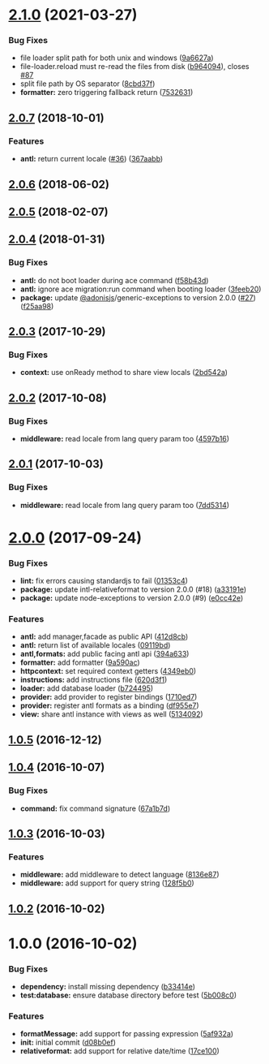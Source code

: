 # [2.1.0](https://github.com/adonisjs/adonis-antl/compare/v2.0.7...v2.1.0) (2021-03-27)


### Bug Fixes

* file loader split path for both unix and windows ([9a6627a](https://github.com/adonisjs/adonis-antl/commit/9a6627adcc84d70d85b3a63e7cbcdd7cdbc04f36))
* file-loader.reload must re-read the files from disk ([b964094](https://github.com/adonisjs/adonis-antl/commit/b9640944abfbeb7af3d3549e4821aef36c4011d8)), closes [#87](https://github.com/adonisjs/adonis-antl/issues/87)
* split file path by OS separator ([8cbd37f](https://github.com/adonisjs/adonis-antl/commit/8cbd37fb1b3c545377707f9df2552c4a9562b50a))
* **formatter:** zero triggering fallback return ([7532631](https://github.com/adonisjs/adonis-antl/commit/753263117686776d2e0a702b4c896e330c1c5037))



<a name="2.0.7"></a>
## [2.0.7](https://github.com/adonisjs/adonis-antl/compare/v2.0.6...v2.0.7) (2018-10-01)


### Features

* **antl:** return current locale ([#36](https://github.com/adonisjs/adonis-antl/issues/36)) ([367aabb](https://github.com/adonisjs/adonis-antl/commit/367aabb))



<a name="2.0.6"></a>
## [2.0.6](https://github.com/adonisjs/adonis-antl/compare/v2.0.5...v2.0.6) (2018-06-02)



<a name="2.0.5"></a>
## [2.0.5](https://github.com/adonisjs/adonis-antl/compare/v2.0.4...v2.0.5) (2018-02-07)



<a name="2.0.4"></a>
## [2.0.4](https://github.com/adonisjs/adonis-antl/compare/v2.0.3...v2.0.4) (2018-01-31)


### Bug Fixes

* **antl:** do not boot loader during ace command ([f58b43d](https://github.com/adonisjs/adonis-antl/commit/f58b43d))
* **antl:** ignore ace migration:run command when booting loader ([3feeb20](https://github.com/adonisjs/adonis-antl/commit/3feeb20))
* **package:** update [@adonisjs](https://github.com/adonisjs)/generic-exceptions to version 2.0.0 ([#27](https://github.com/adonisjs/adonis-antl/issues/27)) ([f25aa98](https://github.com/adonisjs/adonis-antl/commit/f25aa98))



<a name="2.0.3"></a>
## [2.0.3](https://github.com/adonisjs/adonis-antl/compare/v2.0.2...v2.0.3) (2017-10-29)


### Bug Fixes

* **context:** use onReady method to share view locals ([2bd542a](https://github.com/adonisjs/adonis-antl/commit/2bd542a))



<a name="2.0.2"></a>
## [2.0.2](https://github.com/adonisjs/adonis-antl/compare/v2.0.0...v2.0.2) (2017-10-08)


### Bug Fixes

* **middleware:** read locale from lang query param too ([4597b16](https://github.com/adonisjs/adonis-antl/commit/4597b16))



<a name="2.0.1"></a>
## [2.0.1](https://github.com/adonisjs/adonis-antl/compare/v2.0.0...v2.0.1) (2017-10-03)


### Bug Fixes

* **middleware:** read locale from lang query param too ([7dd5314](https://github.com/adonisjs/adonis-antl/commit/7dd5314))



<a name="2.0.0"></a>
# [2.0.0](https://github.com/adonisjs/adonis-antl/compare/v1.0.5...v2.0.0) (2017-09-24)


### Bug Fixes

* **lint:** fix errors causing standardjs to fail ([01353c4](https://github.com/adonisjs/adonis-antl/commit/01353c4))
* **package:** update intl-relativeformat to version 2.0.0 (#18) ([a33191e](https://github.com/adonisjs/adonis-antl/commit/a33191e))
* **package:** update node-exceptions to version 2.0.0 (#9) ([e0cc42e](https://github.com/adonisjs/adonis-antl/commit/e0cc42e))


### Features

* **antl:** add manager,facade as public API ([412d8cb](https://github.com/adonisjs/adonis-antl/commit/412d8cb))
* **antl:** return list of available locales ([09119bd](https://github.com/adonisjs/adonis-antl/commit/09119bd))
* **antl,formats:** add public facing antl api ([394a633](https://github.com/adonisjs/adonis-antl/commit/394a633))
* **formatter:** add formatter ([9a590ac](https://github.com/adonisjs/adonis-antl/commit/9a590ac))
* **httpcontext:** set required context getters ([4349eb0](https://github.com/adonisjs/adonis-antl/commit/4349eb0))
* **instructions:** add instructions file ([620d3f1](https://github.com/adonisjs/adonis-antl/commit/620d3f1))
* **loader:** add database loader ([b724495](https://github.com/adonisjs/adonis-antl/commit/b724495))
* **provider:** add provider to register bindings ([1710ed7](https://github.com/adonisjs/adonis-antl/commit/1710ed7))
* **provider:** register antl formats as a binding ([df955e7](https://github.com/adonisjs/adonis-antl/commit/df955e7))
* **view:** share antl instance with views as well ([5134092](https://github.com/adonisjs/adonis-antl/commit/5134092))



<a name="1.0.5"></a>
## [1.0.5](https://github.com/adonisjs/adonis-antl/compare/v1.0.4...v1.0.5) (2016-12-12)



<a name="1.0.4"></a>
## [1.0.4](https://github.com/adonisjs/adonis-antl/compare/v1.0.3...v1.0.4) (2016-10-07)


### Bug Fixes

* **command:** fix command signature ([67a1b7d](https://github.com/adonisjs/adonis-antl/commit/67a1b7d))



<a name="1.0.3"></a>
## [1.0.3](https://github.com/adonisjs/adonis-antl/compare/v1.0.2...v1.0.3) (2016-10-03)


### Features

* **middleware:** add middleware to detect language ([8136e87](https://github.com/adonisjs/adonis-antl/commit/8136e87))
* **middleware:** add support for query string ([128f5b0](https://github.com/adonisjs/adonis-antl/commit/128f5b0))



<a name="1.0.2"></a>
## [1.0.2](https://github.com/adonisjs/adonis-antl/compare/v1.0.1...v1.0.2) (2016-10-02)



<a name="1.0.0"></a>
# 1.0.0 (2016-10-02)


### Bug Fixes

* **dependency:** install missing dependency ([b33414e](https://github.com/adonisjs/adonis-antl/commit/b33414e))
* **test:database:** ensure database directory before test ([5b008c0](https://github.com/adonisjs/adonis-antl/commit/5b008c0))


### Features

* **formatMessage:** add support for passing expression ([5af932a](https://github.com/adonisjs/adonis-antl/commit/5af932a))
* **init:** initial commit ([d08b0ef](https://github.com/adonisjs/adonis-antl/commit/d08b0ef))
* **relativeformat:** add support for relative date/time ([17ce100](https://github.com/adonisjs/adonis-antl/commit/17ce100))
